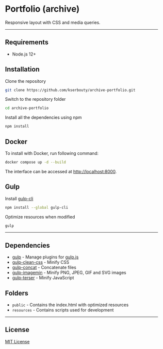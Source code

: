 # Portfolio (archive)

Responsive layout with CSS and media queries.

---

## Requirements

- Node.js 12+

## Installation

Clone the repository

```bash
git clone https://github.com/kserbouty/archive-portfolio.git
```

Switch to the repository folder

```bash
cd archive-portfolio
```

Install all the dependencies using npm

```bash
npm install
```

## Docker

To install with Docker, run following command:

```bash
docker compose up -d --build
```

The interface can be accessed at <http://localhost:8000>.

## Gulp

Install [gulp-cli](https://www.npmjs.com/package/gulp-cli)

```bash
npm install --global gulp-cli
```

Optimize resources when modified

```bash
gulp
```

---

## Dependencies

- [gulp](https://www.npmjs.com/package/gulp) - Manage plugins for [gulp.js](https://gulpjs.com/)
- [gulp-clean-css](https://www.npmjs.com/package/gulp-clean-css) - Minify CSS
- [gulp-concat](https://www.npmjs.com/package/gulp-concat) - Concatenate files
- [gulp-imagemin](https://www.npmjs.com/package/gulp-imagemin) - Minify PNG, JPEG, GIF and SVG images
- [gulp-terser](https://www.npmjs.com/package/gulp-terser) - Minify JavaScript

## Folders

- `public` - Contains the index.html with optimized resources
- `resources` - Contains scripts used for development

---

## License

[MIT License](./LICENSE.md)
